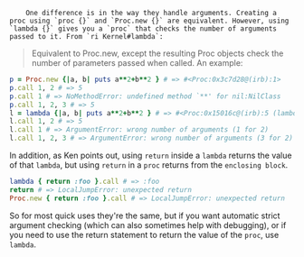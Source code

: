 
		One difference is in the way they handle arguments. Creating a proc using `proc {}` and `Proc.new {}` are equivalent. However, using `lambda {}` gives you a `proc` that checks the number of arguments passed to it. From `ri Kernel#lambda`:

> Equivalent to Proc.new, except the resulting Proc objects check the number of parameters passed when called.
An example:
```ruby
p = Proc.new {|a, b| puts a**2+b**2 } # => #<Proc:0x3c7d28@(irb):1>
p.call 1, 2 # => 5
p.call 1 # => NoMethodError: undefined method `**' for nil:NilClass
p.call 1, 2, 3 # => 5
l = lambda {|a, b| puts a**2+b**2 } # => #<Proc:0x15016c@(irb):5 (lambda)>
l.call 1, 2 # => 5
l.call 1 # => ArgumentError: wrong number of arguments (1 for 2)
l.call 1, 2, 3 # => ArgumentError: wrong number of arguments (3 for 2)
```
In addition, as Ken points out, using `return` inside a `lambda` returns the value of that `lambda`, but using `return` in a `proc` returns from the `enclosing block`.
```ruby
lambda { return :foo }.call # => :foo
return # => LocalJumpError: unexpected return
Proc.new { return :foo }.call # => LocalJumpError: unexpected return
```
So for most quick uses they're the same, but if you want automatic strict argument checking (which can also sometimes help with debugging), or if you need to use the return statement to return the value of the `proc`, use `lambda`.
	
